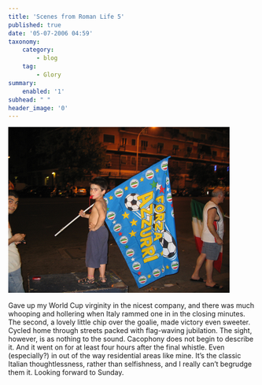 ```yaml
---
title: 'Scenes from Roman Life 5'
published: true
date: '05-07-2006 04:59'
taxonomy:
    category:
        - blog
    tag:
        - Glory
summary:
    enabled: '1'
subhead: " "
header_image: '0'
---
```


![Young boy holding a giant flag celebrating the Italian football team](IMG_0737.jpg) 

Gave up my World Cup virginity in the nicest company, and there was much whooping and hollering when Italy rammed one in in the closing minutes. The second, a lovely little chip over the goalie, made victory even sweeter. Cycled home through streets packed with flag-waving jubilation. The sight, however, is as nothing to the sound. Cacophony does not begin to describe it. And it went on for at least four hours after the final whistle. Even (especially?) in out of the way residential areas like mine. It’s the classic Italian thoughtlessness, rather than selfishness, and I really can’t begrudge them it. Looking forward to Sunday.

